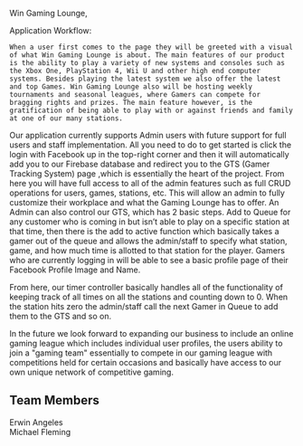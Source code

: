 Win Gaming Lounge,

Application Workflow:

	When a user first comes to the page they will be greeted with a visual of what Win Gaming Lounge is about. The main features of our product is the ability to play a variety of new systems and consoles such as the Xbox One, PlayStation 4, Wii U and other high end computer systems. Besides playing the latest system we also offer the latest and top Games. Win Gaming Lounge also will be hosting weekly tournaments and seasonal leagues, where Gamers can compete for bragging rights and prizes. The main feature however, is the gratification of being able to play with or against friends and family at one of our many stations.

Our application currently supports Admin users with future support for full users and staff implementation. All you need to do to get started is click the login with Facebook up in the top-right corner and then it will automatically add you to our Firebase database and redirect you to the GTS (Gamer Tracking System) page ,which is essentially the heart of the project. From here you will have full access to all of the admin features such as full CRUD operations for users, games, stations, etc. This will allow an admin to fully customize their workplace and what the Gaming Lounge has to offer. An Admin can also control our GTS, which has 2 basic steps. Add to Queue for any customer who is coming in but isn’t able to play on a specific station at that time, then there is the add to active function which basically takes a gamer out of the queue and allows the admin/staff to specify what station, game, and how much time is allotted to that station for the player. Gamers who are currently logging in will be able to see a basic profile page of their Facebook Profile Image and Name.

From here, our timer controller basically handles all of the functionality of keeping track of all times on all the stations and counting down to 0. When the station hits zero the admin/staff call the next Gamer in Queue to add them to the GTS and so on.

In the future we look forward to expanding our business to include an online gaming league which includes individual user profiles, the users ability to join a "gaming team" essentially to compete in our gaming league with competitions held for certain occasions and basically have access to our own unique network of competitive gaming.

Team Members
-------------------

Erwin Angeles								
Michael Fleming

